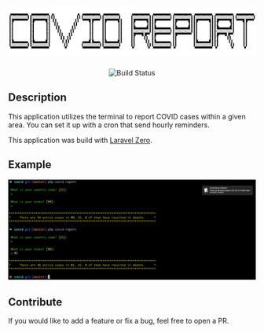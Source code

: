 <h1 align="center">
   <img title="Laravel Zero" height="100" src="logo.png"/>                                                                                                                    
</h1>

<p align="center">
  <img src="https://circleci.com/gh/Solomon04/covid-reporter.svg" alt="Build Status"></img>
</p>

## Description
This application utilizes the terminal to report COVID cases within a given area. You can set it up with a cron that send hourly reminders.

This application was build with [Laravel Zero](https://laravel-zero.com).

## Example 
![Alt text](example.png "Optional Title")

## Contribute

If you would like to add a feature or fix a bug, feel free to open a PR.
